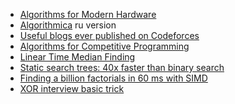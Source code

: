 - [Algorithms for Modern Hardware](https://en.algorithmica.org/hpc/)
- [Algorithmica](https://ru.algorithmica.org) ru version
- [Useful blogs ever published on Codeforces](https://codeforces.com/blog/entry/91363)
- [Algorithms for Competitive Programming](https://cp-algorithms.com/index.html)
- [Linear Time Median Finding](https://rcoh.me/posts/linear-time-median-finding/)
- [Static search trees: 40x faster than binary search](https://curiouscoding.nl/posts/static-search-tree/)
- [Finding a billion factorials in 60 
ms with SIMD](https://codeforces.com/blog/entry/143279)
- [XOR interview basic trick](https://florian.github.io//xor-trick/)
